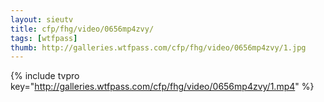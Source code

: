 ```yaml
--- 
layout: sieutv
title: cfp/fhg/video/0656mp4zvy/
tags: [wtfpass]
thumb: http://galleries.wtfpass.com/cfp/fhg/video/0656mp4zvy/1.jpg
---
```

{% include tvpro key="http://galleries.wtfpass.com/cfp/fhg/video/0656mp4zvy/1.mp4" %} 
